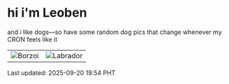 # hi i'm Leoben

and i like dogs—so have some random dog pics that change whenever my CRON feels like it

|  |  |
|--------|----------|
| ![Borzoi](https://random-dog-vercel.vercel.app/api/random-borzoi?v=1758369296) | ![Labrador](https://random-dog-vercel.vercel.app/api/random-labrador?v=1758369296) |

Last updated: 2025-09-20 19:54 PHT
